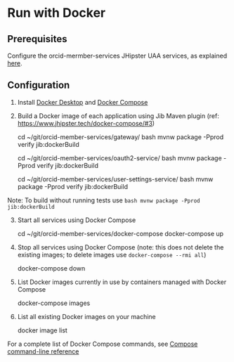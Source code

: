 # Run with Docker

## Prerequisites

Configure the orcid-mermber-services JHipster UAA services, as explained [here](README.md).

## Configuration

1. Install [Docker Desktop](https://docs.docker.com/v17.09/engine/installation/#desktop) and [Docker Compose](https://docs.docker.com/compose/install/)

2. Build a Docker image of each application using Jib Maven plugin (ref: https://www.jhipster.tech/docker-compose/#3)

    cd ~/git/orcid-member-services/gateway/ 
    bash mvnw package -Pprod verify jib:dockerBuild

    cd ~/git/orcid-member-services/oauth2-service/ 
    bash mvnw package -Pprod verify jib:dockerBuild

    cd ~/git/orcid-member-services/user-settings-service/ 
    bash mvnw package -Pprod verify jib:dockerBuild

Note: To build without running tests use ```bash mvnw package -Pprod jib:dockerBuild```

3. Start all services using Docker Compose

    cd ~/git/orcid-member-services/docker-compose
    docker-compose up

4. Stop all services using Docker Compose (note: this does not delete the existing images; to delete images use ```docker-compose --rmi all```)

    docker-compose down 

5. List Docker images currently in use by containers managed with Docker Compose
    
    docker-compose images

5. List all existing Docker images on your machine
    
    docker image list

For a complete list of Docker Compose commands, see [Compose command-line reference](https://docs.docker.com/compose/reference/)

